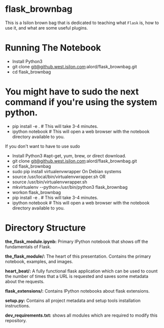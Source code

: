 flask_brownbag
==============

This is a Isilon brown bag that is dedicated to teaching what `Flask` is, how to use it, and what are some useful plugins.

Running The Notebook
===================
* Install Python3
* git clone git@github.west.isilon.com:alord/flask_brownbag.git
* cd flask_brownbag
# You might have to sudo the next command if you're using the system python.
* pip install -e . # This will take 3-4 minutes.
* ipython notebook # This will open a web browser with the notebook directory available to you.

If you don't want to have to use sudo

* Install Python3 #apt-get, yum, brew, or direct download.
* git clone git@github.west.isilon.com:alord/flask_brownbag.git
* cd flask_brownbag
* sudo pip install virtualenvwrapper
On Debian systems
* source /usr/local/bin/virtualenvwrapper.sh
OR
* source /usr/bin/virtualenvwrapper.sh
* mkvirtualenv --python=/usr/bin/python3 flask_brownbag
* workon flask_brownbag
* pip install -e . # This will take 3-4 minutes.
* ipython notebook # This will open a web browser with the notebook directory available to you.

Directory Structure
===================
**the_flask_module.ipynb:** Primary IPython notebook that shows off the fundamentals of Flask.

**the_flask_module/:** The heart of this presentation. Contains the primary notebook, examples, and images.

**heart_beat/:** A fully functional flask application which can be used to count the number of times that a URL is requested and saves some metadata about the requests.

**flask_extensions/:** Contains IPython notebooks about flask extensions.

**setup.py:** Contains all project metadata and setup tools installation instructions.

**dev_requirements.txt:** shows all modules which are required to modify this repository.
